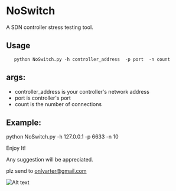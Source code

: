 # NoSwitch
A SDN controller stress testing tool.

Usage
-----
```
   python NoSwitch.py -h controller_address  -p port  -n count
```
args:
-----

* controller_address is your controller's network address
* port is controller's port
* count is the number of connections

Example:
-----
   python NoSwitch.py -h 127.0.0.1  -p 6633  -n 10
 

Enjoy It!

Any suggestion  will be appreciated.

plz send to onlyarter@gmail.com

![Alt text](https://avatars3.githubusercontent.com/u/689689?v=3&s=96)
